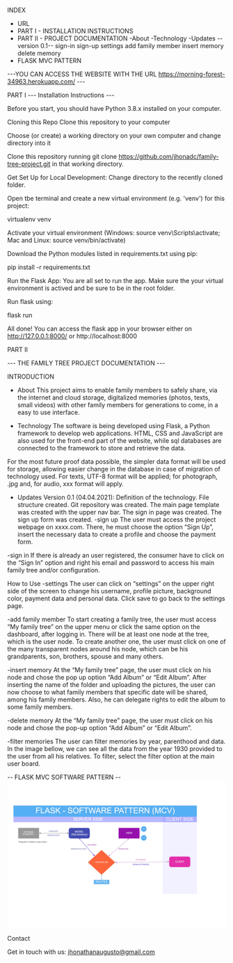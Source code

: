 INDEX
- URL
- PART I - INSTALLATION INSTRUCTIONS
- PART II - PROJECT DOCUMENTATION
  -About
  -Technology
  -Updates
  --version 0.1--
      sign-in
      sign-up
      settings
      add family member
      insert memory
      delete memory
 - FLASK MVC PATTERN


---YOU CAN ACCESS THE WEBSITE WITH THE URL https://morning-forest-34963.herokuapp.com/ ---


PART I
--- Installation Instructions ---

Before you start, you should have Python 3.8.x installed on your computer.


Cloning this Repo
Clone this repository to your computer

Choose (or create) a working directory on your own computer and change directory into it

Clone this repository running git clone https://github.com/jhonadc/family-tree-project.git in that working directory.

Get Set Up for Local Development:
Change directory to the recently cloned folder. 

Open tbe terminal and create a new virtual environment (e.g. 'venv') for this project:

virtualenv venv

Activate your virtual environment (Windows: source venv\Scripts\activate; Mac and Linux: source venv/bin/activate)

Download the Python modules listed in requirements.txt using pip:

pip install -r requirements.txt

Run the Flask App:
You are all set to run the app. Make sure the your virtual environment is actived and be sure to be in the root folder.

Run flask using:

flask run

All done! You can access the flask app in your browser either on http://127.0.0.1:8000/ or http://localhost:8000


PART II

--- THE FAMILY TREE PROJECT DOCUMENTATION ---

INTRODUCTION
- About
This project aims to enable family members to safely share, via the internet and cloud storage, digitalized memories (photos, texts, small videos) with other family members for generations to come, in a easy to use interface.

- Technology
The software is being developed using Flask, a Python framework to develop web applications. HTML, CSS and JavaScript are also used for the front-end part of the website, while sql databases are connected to the framework to store and retrieve the data.

For the most future proof data possible, the simpler data format will be used for storage, allowing easier change in the database in case of migration of technology used. For texts, UTF-8 format will be applied; for photograph, .jpg and, for audio, xxx format will apply.

- Updates
Version 0.1 (04.04.2021):
Definition of the technology.
File structure created.
Git repository was created.
The main page template was created with the upper nav bar.
The sign in page was created.
The sign up form was created.
-sign up
The user must access the project webpage on xxxx.com. There, he must choose the option “Sign Up”, insert the necessary data to create a profile and choose the payment form.

-sign in
If there is already an user registered, the consumer have to click on the “Sign In” option and right his email and password to access his main family tree and/or configuration.

How to Use
-settings
The user can click on “settings” on the upper right side of the screen to change his username, profile picture, background color, payment data and personal data. Click save to go back to the settings page.

-add family member
To start creating a family tree, the user must access “My family tree” on the upper menu or click the same option on the dashboard, after logging in. There will be at least one node at the tree, which is the user node. To create another one, the user must click on one of the many transparent nodes around his node, which can be his grandparents, son, brothers, spouse and many others.

-insert memory
At the “My family tree” page, the user must click on his node and chose the pop up option “Add Album” or “Edit Album”. After inserting the name of the folder and uploading the pictures, the user can now choose to what family members that specific date will be shared, among his family members. Also, he can delegate rights to edit the album to some family members.

-delete memory
At the “My family tree” page, the user must click on his node and chose the pop-up option “Add Album” or “Edit Album”.

-filter memories
The user can filter memories by year, parenthood and data. In the image bellow, we can see all the data from the year 1930 provided to the user from all his relatives. To filter, select the filter option at the main user board.

-- FLASK MVC SOFTWARE PATTERN --
![alt text](https://github.com/jhonadc/family-tree-project/blob/main/FLASK%20-%20MCV%20SOFT%20ARCHITECTURE%20(1).jpg?raw=true)

Contact

Get in touch with us: jhonathanaugusto@gmail.com
